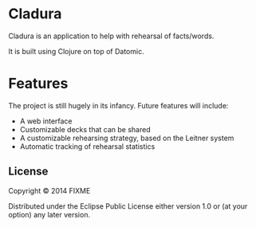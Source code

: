 # Cladura

Cladura is an application to help with rehearsal of facts/words.

It is built using Clojure on top of Datomic.

# Features

The project is still hugely in its infancy. Future features will include:
* A web interface
* Customizable decks that can be shared
* A customizable rehearsing strategy, based on the Leitner system
* Automatic tracking of rehearsal statistics

## License

Copyright © 2014 FIXME

Distributed under the Eclipse Public License either version 1.0 or (at
your option) any later version.
